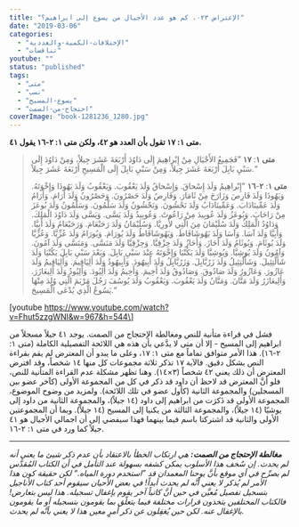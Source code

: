 ```yaml
---
title: "الإعتراض ٠٢٣، كم هو عدد الأجيال من يسوع إلى ابراهيم؟"
date: "2019-03-06"
categories: 
  - "الإختلافات-الكمية-والعددية"
  - "تناقضات"
youtube: ""
status: "published"
tags: 
  - "متى"
  - "نسب"
  - "يسوع-المسيح"
  - "احتجاج-من-الصمت"
coverImage: "book-1281236_1280.jpg"
---
```


**متى ١: ١٧ تقول بأن العدد هو ٤٢، ولكن متى ١: ٢-١٦ يقول ٤١.**

> **متى ١**: **١٧** ”فَجَمِيعُ الأَجْيَالِ مِنْ إِبْراهِيمَ إِلَى دَاوُدَ أَرْبَعَةَ عَشَرَ جِيلاً، وَمِنْ دَاوُدَ إِلَى سَبْيِ بَابِلَ أَرْبَعَةَ عَشَرَ جِيلاً، وَمِنْ سَبْيِ بَابِلَ إِلَى الْمَسِيحِ أَرْبَعَةَ عَشَرَ جِيلاً.“
> 
> **متى ١**: **٢**\-**١٦** ”إِبْراهِيمُ وَلَدَ إِسْحاقَ. وَإِسْحاقُ وَلَدَ يَعْقُوبَ. وَيَعْقُوبُ وَلَدَ يَهُوذَا وَإِخْوَتَهُ. وَيَهُوذَا وَلَدَ فَارِصَ وَزَارَحَ مِنْ ثَامَارَ. وَفَارِصُ وَلَدَ حَصْرُونَ. وَحَصْرُونُ وَلَدَ أَرَامَ. وَأَرَامُ وَلَدَ عَمِّينَادَابَ. وَعَمِّينَادَابُ وَلَدَ نَحْشُونَ. وَنَحْشُونُ وَلَدَ سَلْمُونَ. وَسَلْمُونُ وَلَدَ بُوعَزَ مِنْ رَاحَابَ. وَبُوعَزُ وَلَدَ عُوبِيدَ مِنْ رَاعُوثَ. وَعُوبِيدُ وَلَدَ يَسَّى. وَيَسَّى وَلَدَ دَاوُدَ الْمَلِكَ. وَدَاوُدُ الْمَلِكُ وَلَدَ سُلَيْمَانَ مِنَ الَّتِي لأُورِيَّا. وَسُلَيْمَانُ وَلَدَ رَحَبْعَامَ. وَرَحَبْعَامُ وَلَدَ أَبِيَّا. وَأَبِيَّا وَلَدَ آسَا. وَآسَا وَلَدَ يَهُوشَافَاطَ. وَيَهُوشَافَاطُ وَلَدَ يُورَامَ. وَيُورَامُ وَلَدَ عُزِّيَّا. وَعُزِّيَّا وَلَدَ يُوثَامَ. وَيُوثَامُ وَلَدَ أَحَازَ. وَأَحَازُ وَلَدَ حِزْقِيَّا. وَحِزْقِيَّا وَلَدَ مَنَسَّى. وَمَنَسَّى وَلَدَ آمُونَ. وَآمُونُ وَلَدَ يُوشِيَّا. وَيُوشِيَّا وَلَدَ يَكُنْيَا وَإِخْوَتَهُ عِنْدَ سَبْيِ بَابِلَ. وَبَعْدَ سَبْيِ بَابِلَ يَكُنْيَا وَلَدَ شَأَلْتِئِيلَ. وَشَأَلْتِئِيلُ وَلَدَ زَرُبَّابِلَ. وَزَرُبَّابِلُ وَلَدَ أَبِيهُودَ. وَأَبِيهُودُ وَلَدَ أَلِيَاقِيمَ. وَأَلِيَاقِيمُ وَلَدَ عَازُورَ. وَعَازُورُ وَلَدَ صَادُوقَ. وَصَادُوقُ وَلَدَ أَخِيمَ. وَأَخِيمُ وَلَدَ أَلِيُودَ. وَأَلِيُودُ وَلَدَ أَلِيعَازَرَ. وَأَلِيعَازَرُ وَلَدَ مَتَّانَ. وَمَتَّانُ وَلَدَ يَعْقُوبَ. وَيَعْقُوبُ وَلَدَ يُوسُفَ رَجُلَ مَرْيَمَ الَّتِي وُلِدَ مِنْهَا يَسُوعُ الَّذِي يُدْعَى الْمَسِيحَ.“

\[youtube https://www.youtube.com/watch?v=Fhut5zzgWNI&w=967&h=544\]

فشل في قراءة متأنية للنص ومغالطة الإحتجاج من الصمت. يوجد ٤١ جيلاً مسجلاً من ابراهيم إلى المسيح - إلا أن متى لا يدَّعي بأن هذه هي اللائحة التفصيلية الكاملة (متى ١: ٢-١٦). هذا الأمر متوافق تماماً مع متى ١: ١٧، وعلى ما يبدو أن المعترض لم يقم بقراءة النص بشكل دقيق. فالآية ١٧ تذكر ثلاثة مجموعات كل منها ١٤ شخصاً، وقد افترض المعترض أن ذلك يعني ٤٢ شخصاً (٣×١٤). وهنا تظهر مشكلة عدم القراءة المتأنية للنص، فلو أنَّ المعترض قد لاحظ أن داود قد ذكر في كل من المجموعة الأولى (كآخر عضو بين المسجلين) والمجموعة الثانية (كأول عضو في تلك اللائحة). ولمزيد من وضوح الموضوع، المجموعة الأولى قد ذَكرَت من ابراهيم إلى داود (١٤ جيلاً)، والمجموعة الثانية من داود إلى يوشيّا (١٤ جيلاً)، والمجموعة الثالثة من يكنيا إلى المسيح (١٤ جيلاً). وبما أن المجموعتين الأولى والثانية قد اشتركتا باسم فيما بينهما فهذا سيفضي إلى أن اجمالي الأجيال هو ٤١ جيلاً كما ورد في متى ١: ٢-١٦.

* * *

_**مغالطة الإحتجاج من الصمت:** هي ارتكاب الخطأ بالاعتقاد بأن عدم ذكر شيئ ما يعني أنه لم يحدث. إن سٌخف هذا الأسلوب يمكن كشفه بسهولة عند التأمل في أن الكتاب المُقدَّس لم يصرِّح في أي موقع بأنَّ يوحنا المعمدان قد ”استخدم دورة المياه.“ لكن حقيقة كون هذا الأمر لم يُذكر لا يعني أنَّه لم يحدث أبداً! في بعض الأحيان سيقوم أحد كتاب الأناجيل بتسجيل تفصيل مُعيَّن في حين أنَّ كاتباً آخر يقوم بإغفال تسجيله. هذا ليس بتعارض! فالكتاب المختلفين يتخذون قرارات مختلفة فيما يتعلّق بما يقومون بتسجيله أو ما يقومون بالإغفال عنه. لكن حين يُغفِلون عن ذكر أمرٍ معين هذا لا يعني بأنَّه لم يحدث._
